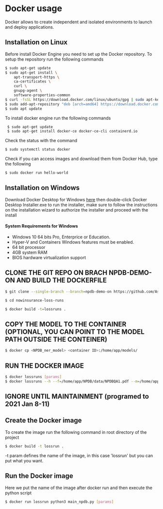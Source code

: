 # Docker usage

Docker allows to create independent and isolated environments to launch and deploy applications.

## Installation on Linux

Before install Docker Engine you need to set up the Docker repository.
To setup the repository run the following commands

```bash
$ sudo apt-get update
$ sudo apt-get install \
    apt-transport-https \
    ca-certificates \
    curl \
    gnupg-agent \
    software-properties-common
$ curl -fsSL https://download.docker.com/linux/ubuntu/gpg | sudo apt-key add -
$ sudo add-apt-repository "deb [arch=amd64] https://download.docker.com/linux/ubuntu focal stable"
$ sudo apt update

```
To install docker engine run the following commands
```bash
 $ sudo apt-get update
 $ sudo apt-get install docker-ce docker-ce-cli containerd.io
```
Check the status with the command
```bash
$ sudo systemctl status docker
```

Check if you can access images and download them from Docker Hub, type the following

```bash
$ sudo docker run hello-world
```
## Installation on Windows
Download Docker Desktop for Windows [here](https://hub.docker.com/editions/community/docker-ce-desktop-windows/) then double-click Docker Desktop Installer.exe to run the installer, make sure to follow the instructions on the installation wizard to authorize the installer and proceed with the install
#### System Requirements for Windows

* Windows 10 64 bits Pro, Enterprice or Education.
* Hyper-V and Containers Windows features must be enabled.
* 64 bit processor
* 4GB system RAM
* BIOS hardware virtualization support

## CLONE THE GIT REPO ON BRACH NPDB-DEMO-ON AND BUILD THE DOCKERFILE
```bash
$ git clone --single-branch --branch=npdb-demo-on https://github.com/Asymm-Developers/nowinsurance-loss-runs.git

$ cd nowinsurance-loss-runs

$ docker build -t=lossruns .
```
## COPY THE MODEL TO THE CONTAINER (OPTIONAL, YOU CAN POINT TO THE MODEL PATH OUTSIDE THE CONTEINER)
```bash
$ docker cp <NPDB_ner_model> <container ID>:/home/app/models/
```
## RUN THE DOCKER IMAGE
```bash
$ docker lossruns [params]
$ docker lossruns --h --f=/home/app/NPDB/data/NPDBQA1.pdf --m=/home/app/models/NPDB_ner_model --d=false # i.e.
```

## IGNORE UNTIL MAINTAINMENT (programed to 2021 Jan 8-11)
## Create the Docker image
To create the image run the following command in root directory of the project
```bash
$ docker build -t lossrun .
```
-t param defines the name of the image, in this case 'lossrun' but you can put what you want.

## Run the Docker image
Here we put the name of the image after docker run and then execute the python script
```bash
$ docker run lossrun python3 main_npdb.py [params]
```
